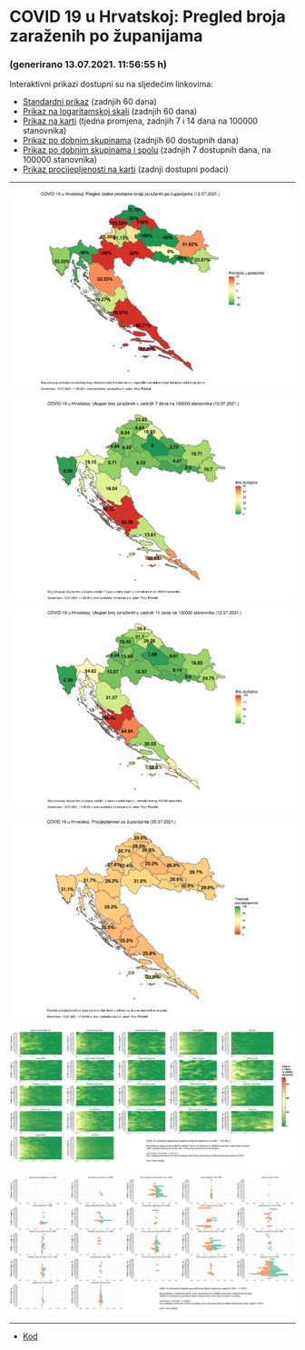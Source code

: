 # COVID 19 u Hrvatskoj: Pregled broja zaraženih po županijama

### (generirano 13.07.2021. 11:56:55 h)

Interaktivni prikazi dostupni su na sljedećim linkovima:

- [Standardni prikaz](html/index.html) (zadnjih 60 dana)
- [Prikaz na logaritamskoj skali](html/index_log.html) (zadnjih 60 dana)
- [Prikaz na karti](html/index_map.html) (tjedna promjena, zadnjih 7 i 14 dana na 100000 stanovnika)
- [Prikaz po dobnim skupinama](html/index_per_age.html) (zadnjih 60 dostupnih dana)
- [Prikaz po dobnim skupinama i spolu](html/index_pyramid.html) (zadnjih 7 dostupnih dana, na 100000 stanovnika)
- [Prikaz procijepljenosti na karti](html/index_vaccination.html) (zadnji dostupni podaci)

-----

![](img/2021_07_12_map.png)

![](img/2021_07_12_map_7_day_per_100k.png)

![](img/2021_07_12_map_14_day_per_100k.png)

![](img/2021_07_12_vaccination.png)

![](img/2021_07_12_per_age_group.png)

![](img/2021_07_12_pyramid.png)

-----

- [Kod](https://github.com/ppalasek/covid_plots_croatia)

